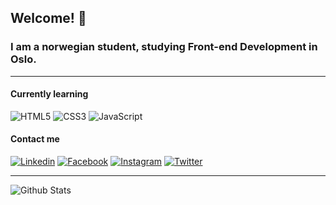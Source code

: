 ## Welcome! 👋

### I am a norwegian student, studying Front-end Development in Oslo. 

---

#### Currently learning

![HTML5](https://img.shields.io/badge/-HTML5-black?style=for-the-badge&logo=HTML5)
![CSS3](https://img.shields.io/badge/-CSS3-black?style=for-the-badge&logo=CSS3)
![JavaScript](https://img.shields.io/badge/-JavaScript-black?style=for-the-badge&logo=javascript)

#### Contact me

[![Linkedin](https://img.shields.io/badge/-Linkedin-black?style=for-the-badge&logo=linkedin&logoColor=blue&link=https://www.linkedin.com/in/martin-bols%C3%B8nes-5973941b5/)](https://www.linkedin.com/in/martin-bols%C3%B8nes-5973941b5/)
[![Facebook](https://img.shields.io/badge/-Facebook-black?style=for-the-badge&logo=facebook&link=https://www.facebook.com/martin.bolsnes/)](https://www.facebook.com/martin.bolsnes/)
[![Instagram](https://img.shields.io/badge/-Instagram-black?style=for-the-badge&logo=instagram&link=https://www.instagram.com/martinbolsnes/)](https://www.instagram.com/martinbolsnes/)
[![Twitter](https://img.shields.io/badge/-Twitter-black?style=for-the-badge&logo=twitter&link=https://twitter.com/martinbolsnes)](https://twitter.com/martinbolsnes)

---

![Github Stats](https://github-readme-stats.vercel.app/api?username=martinbolsnes&count_private=true&show_icons=true&include_all_commits=true&theme=radical)

<!--
**martinbolsnes/martinbolsnes** is a ✨ _special_ ✨ repository because its `README.md` (this file) appears on your GitHub profile.

Here are some ideas to get you started:

- 🔭 I’m currently working on ...
- 🌱 I’m currently learning ...
- 👯 I’m looking to collaborate on ...
- 🤔 I’m looking for help with ...
- 💬 Ask me about ...
- 📫 How to reach me: ...
- 😄 Pronouns: ...
- ⚡ Fun fact: ...
-->
